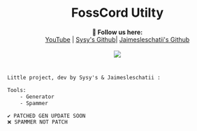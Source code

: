 <h1 align="center">FossCord Utilty</h1>

<p align="center">
  <b>🖤 Follow us here:</b><br>
  <a href="https://www.youtube.com/c/cheatingiscool">YouTube</a> |
  <a href="https://github.com/Sysys242">Sysy's Github</a>| 
    <a href="https://github.com/jaimeleschatii">Jaimesleschatii's Github</a>
  <br><br>
  <img src="https://cdn.discordapp.com/attachments/762750100500906044/860549000939831316/183296.gif">
</p>

#
```diff
Little project, dev by Sysy's & Jaimesleschatii :

Tools:
    - Generator
    - Spammer
```
```
✔️ PATCHED GEN UPDATE SOON
❌ SPAMMER NOT PATCH
````
